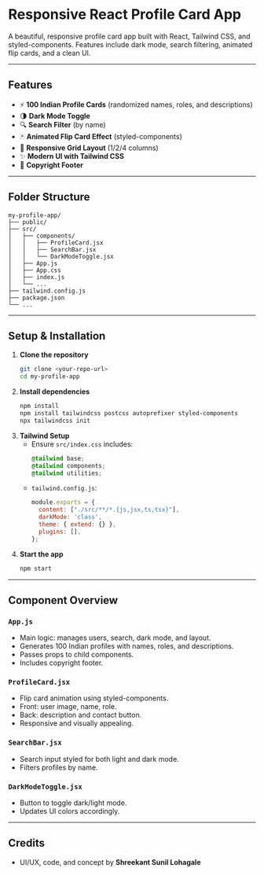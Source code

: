 # Responsive React Profile Card App

A beautiful, responsive profile card app built with React, Tailwind CSS, and styled-components. Features include dark mode, search filtering, animated flip cards, and a clean UI.

---

## Features

- ⚡ **100 Indian Profile Cards** (randomized names, roles, and descriptions)
- 🌗 **Dark Mode Toggle**
- 🔍 **Search Filter** (by name)
- 🃏 **Animated Flip Card Effect** (styled-components)
- 📱 **Responsive Grid Layout** (1/2/4 columns)
- ✨ **Modern UI with Tailwind CSS**
- 📝 **Copyright Footer**

---

## Folder Structure

```
my-profile-app/
├── public/
├── src/
│   ├── components/
│   │   ├── ProfileCard.jsx
│   │   ├── SearchBar.jsx
│   │   └── DarkModeToggle.jsx
│   ├── App.js
│   ├── App.css
│   ├── index.js
│   └── ...
├── tailwind.config.js
├── package.json
└── ...
```

---

## Setup & Installation

1. **Clone the repository**
   ```bash
   git clone <your-repo-url>
   cd my-profile-app
   ```
2. **Install dependencies**
   ```bash
   npm install
   npm install tailwindcss postcss autoprefixer styled-components
   npx tailwindcss init
   ```
3. **Tailwind Setup**
   - Ensure `src/index.css` includes:
     ```css
     @tailwind base;
     @tailwind components;
     @tailwind utilities;
     ```
   - `tailwind.config.js`:
     ```js
     module.exports = {
       content: ["./src/**/*.{js,jsx,ts,tsx}"],
       darkMode: 'class',
       theme: { extend: {} },
       plugins: [],
     };
     ```
4. **Start the app**
   ```bash
   npm start
   ```

---

## Component Overview

### `App.js`
- Main logic: manages users, search, dark mode, and layout.
- Generates 100 Indian profiles with names, roles, and descriptions.
- Passes props to child components.
- Includes copyright footer.

### `ProfileCard.jsx`
- Flip card animation using styled-components.
- Front: user image, name, role.
- Back: description and contact button.
- Responsive and visually appealing.

### `SearchBar.jsx`
- Search input styled for both light and dark mode.
- Filters profiles by name.

### `DarkModeToggle.jsx`
- Button to toggle dark/light mode.
- Updates UI colors accordingly.

---

## Credits

- UI/UX, code, and concept by **Shreekant Sunil Lohagale**

